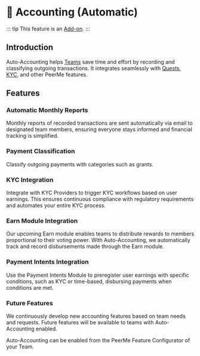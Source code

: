 # 🧾 Accounting (Automatic)

::: tip
This feature is an [Add-on](/teams/boosting.md#add-ons).
:::

## Introduction

Auto-Accounting helps [Teams](../teams/overview.md) save time and effort by recording and classifying outgoing transactions. It integrates seamlessly with [Quests](../features/bounties.md), [KYC](../features/kyc.md), and other PeerMe features.

## Features

### Automatic Monthly Reports

Monthly reports of recorded transactions are sent automatically via email to designated team members, ensuring everyone stays informed and financial tracking is simplified.

### Payment Classification

Classify outgoing payments with categories such as grants.

### KYC Integration

Integrate with KYC Providers to trigger KYC workflows based on user earnings. This ensures continuous compliance with regulatory requirements and automates your entire KYC process.

### Earn Module Integration

Our upcoming Earn module enables teams to distribute rewards to members proportional to their voting power. With Auto-Accounting, we automatically track and record disbursements made through the Earn module.

### Payment Intents Integration

Use the Payment Intents Module to preregister user earnings with specific conditions, such as KYC or time-based, disbursing payments when conditions are met.

### Future Features

We continuously develop new accounting features based on team needs and requests. Future features will be available to teams with Auto-Accounting enabled.

Auto-Accounting can be enabled from the PeerMe Feature Configurator of your Team.
